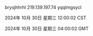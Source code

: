 brysjhhrhl 219.139.197.74 yqqlmgsycl

2024年 10月 30日 星期三 12:00:02 CST

2024年 10月 30日 星期三 04:00:02 GMT
